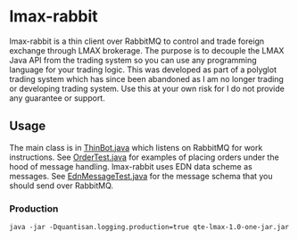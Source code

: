 # lmax-rabbit

lmax-rabbit is a thin client over RabbitMQ to control and trade foreign exchange through LMAX brokerage. The purpose is to decouple the LMAX Java API from the trading system so you can use any programming language for your trading logic. This was developed as part of a polyglot trading system which has since been abandoned as I am no longer trading or developing trading system. Use this at your own risk for I do not provide any guarantee or support.

## Usage

The main class is in [ThinBot.java](src/main/java/quantisan/qte_lmax/ThinBot.java) which listens on RabbitMQ for work instructions. See [OrderTest.java](src/test/java/quantisan/qte_lmax/OrderTest.java) for examples of placing orders under the hood of message handling. lmax-rabbit uses EDN data scheme as messages. See [EdnMessageTest.java](src/test/java/quantisan/qte_lmax/EdnMessageTest.java) for the message schema that you should send over RabbitMQ.

### Production

```
java -jar -Dquantisan.logging.production=true qte-lmax-1.0-one-jar.jar
```